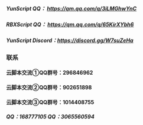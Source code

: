 ##### YunScript QQ： https://qm.qq.com/q/3iLMGhwYnC
##### RBXScript QQ： https://qm.qq.com/q/65KirXYbh6
##### YunScript Discord：https://discord.gg/W7suZeHa
### 联系
#### 云脚本交流①QQ群号：296846962
#### 云脚本交流②QQ群号：902651898
#### 云脚本交流③QQ群号：1014408755
##### QQ：168777105  QQ：3065560594
